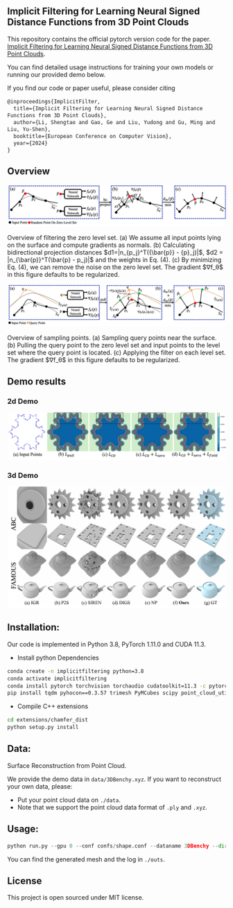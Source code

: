 
## Implicit Filtering for Learning Neural Signed Distance Functions from 3D Point Clouds

This repository contains the official pytorch version code for the paper.
[Implicit Filtering for Learning Neural Signed Distance Functions from 3D Point Clouds](https://arxiv.org/abs/2407.13342).

You can find detailed usage instructions for training your own models or running our provided demo below.

If you find our code or paper useful, please consider citing
```
@inproceedings{ImplicitFilter,
  title={Implicit Filtering for Learning Neural Signed Distance Functions from 3D Point Clouds},
  author={Li, Shengtao and Gao, Ge and Liu, Yudong and Gu, Ming and Liu, Yu-Shen},
  booktitle={European Conference on Computer Vision},
  year={2024}
}
```

## Overview
<img src="./img/zerofiltering.jpg" class="center">
         <p>
          Overview of filtering the zero level set. (a) We assume all input points lying on
          the surface and compute gradients as normals. (b) Calculating bidirectional projection
          distances  $d1=|n_{p_j}^T({\bar{p}} - {p}_j)|$, $d2 = |n_{\bar{p}}^T(\bar{p} - p_j)|$ and the weights in Eq. (4). (c) By
          minimizing Eq. (4), we can remove the noise on the zero level set. The gradient $∇f_θ$
          in this figure defaults to be regularized.
         </p>
         <img src="./img/fieldfiltering.jpg" class="center">
         <p>
          Overview of sampling points. (a) Sampling query points near the surface. (b)
Pulling the query point to the zero level set and input points to the level set where the
query point is located. (c) Applying the filter on each level set. The gradient $∇f_θ$ in
this figure defaults to be regularized.
         </p>


## Demo results
### 2d Demo
<img src="./img/2d.jpg">

### 3d Demo
<img src="./img/abcfamous.jpg">

## Installation:
Our code is implemented in Python 3.8, PyTorch 1.11.0 and CUDA 11.3.
- Install python Dependencies
```bash
conda create -n implicitfiltering python=3.8
conda activate implicitfiltering
conda install pytorch torchvision torchaudio cudatoolkit=11.3 -c pytorch
pip install tqdm pyhocon==0.3.57 trimesh PyMCubes scipy point_cloud_utils==0.29.7
```
- Compile C++ extensions
```bash
cd extensions/chamfer_dist
python setup.py install
```

## Data:
Surface Reconstruction from Point Cloud. 

We provide the demo data in `data/3DBenchy.xyz`. If you want to reconstruct your own data, please:
- Put your point cloud data on `./data`.
- Note that we support the point cloud data format of `.ply` and `.xyz`.

## Usage:
```python
python run.py --gpu 0 --conf confs/shape.conf --dataname 3DBenchy --dir 3DBenchy
```
You can find the generated mesh and the log in `./outs`.

## License
This project is open sourced under MIT license.
